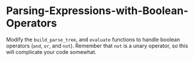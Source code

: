 # Parsing-Expressions-with-Boolean-Operators

Modify the `build_parse_tree`, and `evaluate` functions to handle boolean operators (`and`, `or`, and `not`). Remember that `not` is a unary operator, so this will complicate your code somewhat.
